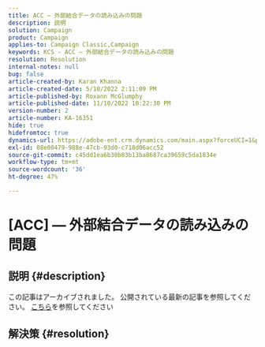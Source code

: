 ```yaml
---
title: ACC — 外部結合データの読み込みの問題
description: 説明
solution: Campaign
product: Campaign
applies-to: Campaign Classic,Campaign
keywords: KCS - ACC — 外部結合データの読み込みの問題
resolution: Resolution
internal-notes: null
bug: false
article-created-by: Karan Khanna
article-created-date: 5/10/2022 2:11:09 PM
article-published-by: Roxann McGlumphy
article-published-date: 11/10/2022 10:22:30 PM
version-number: 2
article-number: KA-16351
hide: true
hidefromtoc: true
dynamics-url: https://adobe-ent.crm.dynamics.com/main.aspx?forceUCI=1&pagetype=entityrecord&etn=knowledgearticle&id=8f266a08-6bd0-ec11-a7b5-00224809c556
exl-id: 08e00479-988e-47cb-93d0-c718d06acc52
source-git-commit: c45dd1ea6b30b83b13ba8687ca39659c5da1834e
workflow-type: tm+mt
source-wordcount: '36'
ht-degree: 47%

---
```


# [ACC]  — 外部結合データの読み込みの問題

## 説明 {#description}

この記事はアーカイブされました。 公開されている最新の記事を参照してください。 [こちら](https://experienceleague.adobe.com/search.html?lang=ja#sort=relevancy)を参照してください

## 解決策 {#resolution}
